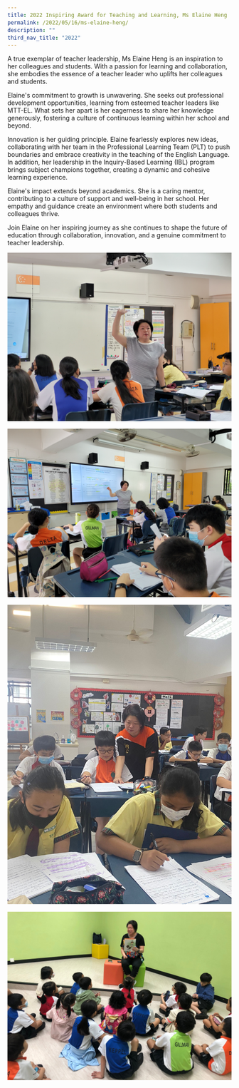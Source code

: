 ```yaml
---
title: 2022 Inspiring Award for Teaching and Learning, Ms Elaine Heng
permalink: /2022/05/16/ms-elaine-heng/
description: ""
third_nav_title: "2022"
---
```

A true exemplar of teacher leadership, Ms Elaine Heng is an inspiration to her colleagues and students. With a passion for learning and collaboration, she embodies the essence of a teacher leader who uplifts her colleagues and students.

Elaine's commitment to growth is unwavering. She seeks out professional development opportunities, learning from esteemed teacher leaders like MTT-EL. What sets her apart is her eagerness to share her knowledge generously, fostering a culture of continuous learning within her school and beyond.

Innovation is her guiding principle. Elaine fearlessly explores new ideas, collaborating with her team in the Professional Learning Team (PLT) to push boundaries and embrace creativity in the teaching of the English Language. In addition, her leadership in the Inquiry-Based Learning (IBL) program brings subject champions together, creating a dynamic and cohesive learning experience.

Elaine's impact extends beyond academics. She is a caring mentor, contributing to a culture of support and well-being in her school. Her empathy and guidance create an environment where both students and colleagues thrive.

Join Elaine on her inspiring journey as she continues to shape the future of education through collaboration, innovation, and a genuine commitment to teacher leadership.

![](/images/2023%20Photos/elaine_1.jpg)

![](/images/2023%20Photos/elaine_2.jpg)

![](/images/2023%20Photos/elaine_3.jpeg)

![](/images/2023%20Photos/elaine_4.jpeg)